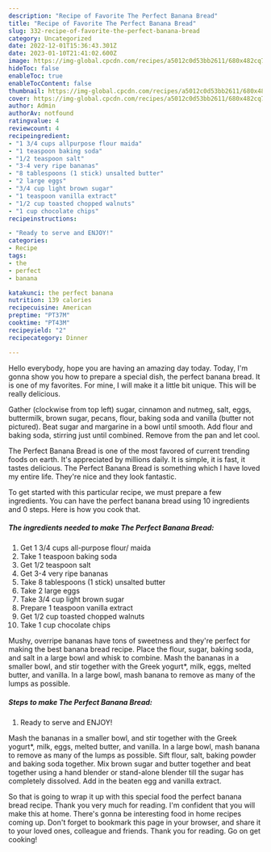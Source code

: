 ```yaml
---
description: "Recipe of Favorite The Perfect Banana Bread"
title: "Recipe of Favorite The Perfect Banana Bread"
slug: 332-recipe-of-favorite-the-perfect-banana-bread
category: Uncategorized
date: 2022-12-01T15:36:43.301Z
date: 2023-01-10T21:41:02.600Z
image: https://img-global.cpcdn.com/recipes/a5012c0d53bb2611/680x482cq70/the-perfect-banana-bread-recipe-main-photo.jpg
hideToc: false
enableToc: true
enableTocContent: false
thumbnail: https://img-global.cpcdn.com/recipes/a5012c0d53bb2611/680x482cq70/the-perfect-banana-bread-recipe-main-photo.jpg
cover: https://img-global.cpcdn.com/recipes/a5012c0d53bb2611/680x482cq70/the-perfect-banana-bread-recipe-main-photo.jpg
author: Admin
authorAv: notfound
ratingvalue: 4
reviewcount: 4
recipeingredient:
- "1 3/4 cups allpurpose flour maida"
- "1 teaspoon baking soda"
- "1/2 teaspoon salt"
- "3-4 very ripe bananas"
- "8 tablespoons (1 stick) unsalted butter"
- "2 large eggs"
- "3/4 cup light brown sugar"
- "1 teaspoon vanilla extract"
- "1/2 cup toasted chopped walnuts"
- "1 cup chocolate chips"
recipeinstructions:

- "Ready to serve and ENJOY!"
categories:
- Recipe
tags:
- the
- perfect
- banana

katakunci: the perfect banana 
nutrition: 139 calories
recipecuisine: American
preptime: "PT37M"
cooktime: "PT43M"
recipeyield: "2"
recipecategory: Dinner

---
```



Hello everybody, hope you are having an amazing day today. Today, I'm gonna show you how to prepare a special dish, the perfect banana bread. It is one of my favorites. For mine, I will make it a little bit unique. This will be really delicious.

Gather (clockwise from top left) sugar, cinnamon and nutmeg, salt, eggs, buttermilk, brown sugar, pecans, flour, baking soda and vanilla (butter not pictured). Beat sugar and margarine in a bowl until smooth. Add flour and baking soda, stirring just until combined. Remove from the pan and let cool.

The Perfect Banana Bread is one of the most favored of current trending foods on earth. It's appreciated by millions daily. It is simple, it is fast, it tastes delicious. The Perfect Banana Bread is something which I have loved my entire life. They're nice and they look fantastic.


To get started with this particular recipe, we must prepare a few ingredients. You can have the perfect banana bread using 10 ingredients and 0 steps. Here is how you cook that.

<!--inarticleads1-->

##### The ingredients needed to make The Perfect Banana Bread:

1. Get 1 3/4 cups all-purpose flour/ maida
1. Take 1 teaspoon baking soda
1. Get 1/2 teaspoon salt
1. Get 3-4 very ripe bananas
1. Take 8 tablespoons (1 stick) unsalted butter
1. Take 2 large eggs
1. Take 3/4 cup light brown sugar
1. Prepare 1 teaspoon vanilla extract
1. Get 1/2 cup toasted chopped walnuts
1. Take 1 cup chocolate chips


Mushy, overripe bananas have tons of sweetness and they&#39;re perfect for making the best banana bread recipe. Place the flour, sugar, baking soda, and salt in a large bowl and whisk to combine. Mash the bananas in a smaller bowl, and stir together with the Greek yogurt*, milk, eggs, melted butter, and vanilla. In a large bowl, mash banana to remove as many of the lumps as possible. 

<!--inarticleads2-->

##### Steps to make The Perfect Banana Bread:


1. Ready to serve and ENJOY!

Mash the bananas in a smaller bowl, and stir together with the Greek yogurt*, milk, eggs, melted butter, and vanilla. In a large bowl, mash banana to remove as many of the lumps as possible. Sift flour, salt, baking powder and baking soda together. Mix brown sugar and butter together and beat together using a hand blender or stand-alone blender till the sugar has completely dissolved. Add in the beaten egg and vanilla extract. 

So that is going to wrap it up with this special food the perfect banana bread recipe. Thank you very much for reading. I'm confident that you will make this at home. There's gonna be interesting food in home recipes coming up. Don't forget to bookmark this page in your browser, and share it to your loved ones, colleague and friends. Thank you for reading. Go on get cooking!
